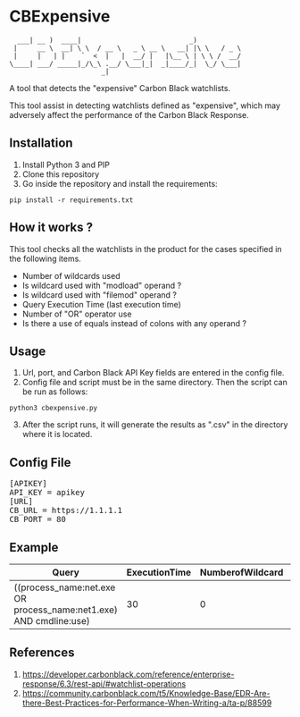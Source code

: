 # CBExpensive

```
  ___| __ )  ____|                           _)           
 |     __ \  __| \ \  / __ \   _ \ __ \   __| |\ \   / _ \
 |     |   | |    `  <  |   |  __/ |   |\__ \ | \ \ /  __/
\____| ___/ _____|_/\_\ .__/ \___|_|  _|____/_|  \_/ \___|
                       _|                                 
```

A tool that detects the "expensive" Carbon Black watchlists. 

This tool assist in detecting watchlists defined as "expensive", which may adversely affect the performance of the Carbon Black Response. 

Installation
-

1. Install Python 3 and PIP
2. Clone this repository
3. Go inside the repository and install the requirements: 
```console
pip install -r requirements.txt
```

How it works ?
-
This tool checks all the watchlists in the product for the cases specified in the following items.

* Number of wildcards used
* Is wildcard used with "modload" operand ?
* Is wildcard used with "filemod" operand ?
* Query Execution Time (last execution time)
* Number of "OR" operator use
* Is there a use of equals instead of colons with any operand ?

Usage
-
1. Url, port, and Carbon Black API Key fields are entered in the config file.
2. Config file and script must be in the same directory. Then the script can be run as follows:
```console
python3 cbexpensive.py
```
3. After the script runs, it will generate the results as ".csv" in the directory where it is located.

Config File
-
<pre>
[APIKEY]
API_KEY = apikey
[URL]
CB_URL = https://1.1.1.1
CB_PORT = 80
</pre>

Example
-
Query|ExecutionTime|NumberofWildcard|WildcardwithFilemod|WildcardwithModload|EqualOperator|NumberofOROperator
--- | --- | --- | --- |--- |--- |---
((process_name:net.exe OR process_name:net1.exe) AND cmdline:use)|30|0|FALSE|FALSE|FALSE|1

References
-
1. https://developer.carbonblack.com/reference/enterprise-response/6.3/rest-api/#watchlist-operations
2. https://community.carbonblack.com/t5/Knowledge-Base/EDR-Are-there-Best-Practices-for-Performance-When-Writing-a/ta-p/88599
